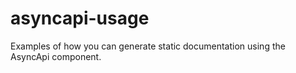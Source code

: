 # asyncapi-usage
Examples of how you can generate static documentation using the AsyncApi component.
